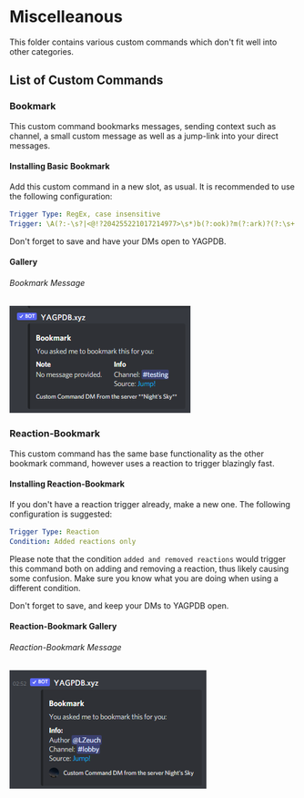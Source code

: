 # Miscelleanous

This folder contains various custom commands which don't fit well into other categories.

## List of Custom Commands

### Bookmark

This custom command bookmarks messages, sending context such as channel, a small custom message as well as a jump-link into your direct messages.

#### Installing Basic Bookmark

Add this custom command in a new slot, as usual. It is recommended to use the following configuration:

```yaml
Trigger Type: RegEx, case insensitive
Trigger: \A(?:-\s?|<@!?204255221017214977>\s*)b(?:ook)?m(?:ark)?(?:\s+|\z)
```

Don't forget to save and have your DMs open to YAGPDB.

#### Gallery

###### Bookmark Message

![demo bookmark](../assets/misc/bookmark/bookmark-demo.png)

### Reaction-Bookmark

This custom command has the same base functionality as the other bookmark command, however uses a reaction to trigger blazingly fast.

#### Installing Reaction-Bookmark

If you don't have a reaction trigger already, make a new one. The following configuration is suggested:

```yaml
Trigger Type: Reaction
Condition: Added reactions only
```

Please note that the condition `added and removed reactions` would trigger this command both on adding and removing a reaction, thus likely causing some confusion. Make sure you know what you are doing when using a different condition.

Don't forget to save, and keep your DMs to YAGPDB open.

#### Reaction-Bookmark Gallery

###### Reaction-Bookmark Message

![demo reactionbookmark](../assets/misc/bookmark/reactionbookmark-demo.png)
